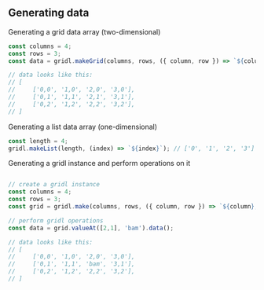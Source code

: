 ## Generating data

Generating a grid data array (two-dimensional)
```javascript
const columns = 4;
const rows = 3;
const data = gridl.makeGrid(columns, rows, ({ column, row }) => `${column},${row}`);

// data looks like this:
// [
//     ['0,0', '1,0', '2,0', '3,0'],
//     ['0,1', '1,1', '2,1', '3,1'],
//     ['0,2', '1,2', '2,2', '3,2'],
// ]
```

Generating a list data array (one-dimensional)
```javascript
const length = 4;
gridl.makeList(length, (index) => `${index}`); // ['0', '1', '2', '3']
```

Generating a gridl instance and perform operations on it
```javascript

// create a gridl instance
const columns = 4;
const rows = 3;
const grid = gridl.make(columns, rows, ({ column, row }) => `${column},${row}`);

// perform gridl operations
const data = grid.valueAt([2,1], 'bam').data();

// data looks like this:
// [
//     ['0,0', '1,0', '2,0', '3,0'],
//     ['0,1', '1,1', 'bam', '3,1'],
//     ['0,2', '1,2', '2,2', '3,2'],
// ]
```